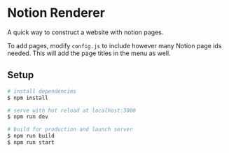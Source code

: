 # Notion Renderer
A quick way to construct a website with notion pages.

To add pages, modify `config.js` to include however many Notion page ids needed. This will add the page titles in the menu as well.

## Setup
```bash
# install dependencies
$ npm install

# serve with hot reload at localhost:3000
$ npm run dev

# build for production and launch server
$ npm run build
$ npm run start
